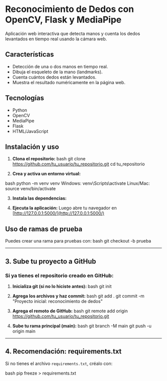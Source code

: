 # Reconocimiento de Dedos con OpenCV, Flask y MediaPipe

Aplicación web interactiva que detecta manos y cuenta los dedos levantados en tiempo real usando la cámara web.

## Características
- Detección de una o dos manos en tiempo real.
- Dibuja el esqueleto de la mano (landmarks).
- Cuenta cuántos dedos están levantados.
- Muestra el resultado numéricamente en la página web.

## Tecnologías
- Python
- OpenCV
- MediaPipe
- Flask
- HTML/JavaScript

## Instalación y uso

1. **Clona el repositorio:**
bash git clone https://github.com/tu_usuario/tu_repositorio.git cd tu_repositorio

2. **Crea y activa un entorno virtual:**

bash python -m venv venv
Windows:
venv\Scripts\activate
Linux/Mac:
source venv/bin/activate

3. **Instala las dependencias:**

4. **Ejecuta la aplicación:**
   Luego abre tu navegador en [http://127.0.0.1:5000/](http://127.0.0.1:5000/)

## Uso de ramas de prueba

Puedes crear una rama para pruebas con:
bash git checkout -b prueba

---

## 3. **Sube tu proyecto a GitHub**

### Si ya tienes el repositorio creado en GitHub:

1. **Inicializa git (si no lo hiciste antes):**
bash git init

2. **Agrega los archivos y haz commit:**
bash git add . git commit -m "Proyecto inicial: reconocimiento de dedos"

3. **Agrega el remoto de GitHub:**
bash git remote add origin https://github.com/tu_usuario/tu_repositorio.git

4. **Sube tu rama principal (main):**
bash git branch -M main git push -u origin main

---

## 4. **Recomendación: requirements.txt**

Si no tienes el archivo `requirements.txt`, créalo con:

bash pip freeze > requirements.txt
